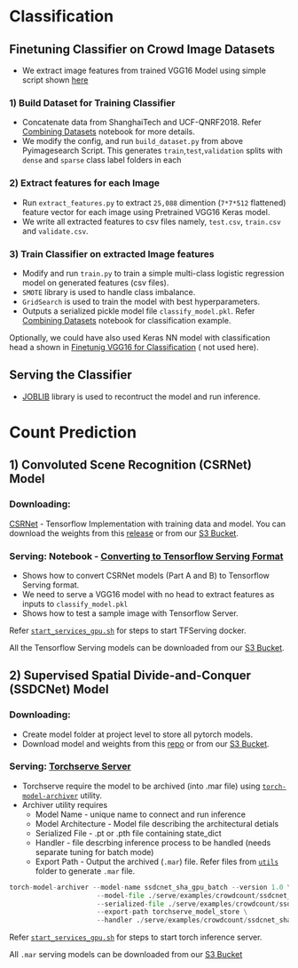 # Classification

## Finetuning Classifier on Crowd Image Datasets
 - We extract image features from trained VGG16 Model using simple script shown [here](https://www.pyimagesearch.com/2019/05/27/keras-feature-extraction-on-large-datasets-with-deep-learning/)

 ### 1) Build Dataset for Training Classifier
 - Concatenate data from ShanghaiTech and UCF-QNRF2018. Refer [Combining Datasets](https://github.com/NFPA/Crowd_Detection/blob/development/utils/Combine_CrowdDataset.ipynb) notebook for more details.
 - We modify the config, and run `build_dataset.py` from above Pyimagesearch Script. This generates `train`,`test`,`validation` splits with `dense` and `sparse` class label folders in each
 
 ### 2) Extract features for each Image
 - Run `extract_features.py` to extract `25,088` dimention (`7*7*512` flattened) feature vector for each image using Pretrained VGG16 Keras model.
 - We write all extracted features to csv files namely, `test.csv`, `train.csv` and `validate.csv`.

 ### 3) Train Classifier on extracted Image features
 - Modify and run `train.py` to train a simple multi-class logistic regression model on generated features (csv files). 
 - `SMOTE` library is used to handle class imbalance.
 - `GridSearch` is used to train the model with best hyperparameters. 
 - Outputs a serialized pickle model file `classify_model.pkl`. Refer [Combining Datasets](https://github.com/NFPA/Crowd_Detection/blob/development/utils/Combine_CrowdDataset.ipynb) notebook for classification example.
  
Optionally, we could have also used Keras NN model with classification head a shown in [Finetunig VGG16 for Classification](https://github.com/NFPA/Crowd_Detection/blob/development/utils/Finetune-Keras-vgg-mayub.ipynb) ( not used here).

## Serving the Classifier
- [JOBLIB](https://joblib.readthedocs.io/en/latest/) library is used to recontruct the model and run inference.

# Count Prediction

## 1) Convoluted Scene Recognition (CSRNet) Model

### Downloading: 

[CSRNet](https://github.com/Neerajj9/CSRNet-keras) - Tensorflow Implementation with training data and model.
You can download the weights from this [release](https://github.com/ZhengPeng7/CSRNet-Keras/releases) or from our [S3 Bucket](https://crowd-counter-models.s3.us-east-2.amazonaws.com/CSRNet/CSRNet_models.zip).

### Serving: Notebook - [Converting to Tensorflow Serving Format](https://github.com/NFPA/Crowd_Detection/blob/development/utils/Generate_tf_serving_models.ipynb)
 - Shows how to convert CSRNet models (Part A and B) to Tensorflow Serving format.  
 - We need to serve a VGG16 model with no head to extract features as inputs to `classify_model.pkl`
 - Shows how to test a sample image with Tensorflow Server.

Refer [`start_services_gpu.sh`](https://github.com/NFPA/Crowd_Detection/blob/development/start_services_gpu.sh) for steps to start TFServing docker.

All the Tensorflow Serving models can be downloaded from our [S3 Bucket](https://crowd-counter-models.s3.us-east-2.amazonaws.com/Serving/tf_serving_models.zip).

## 2) Supervised Spatial Divide-and-Conquer (SSDCNet) Model

### Downloading:
- Create model folder at project level to store all pytorch models.
- Download model and weights from this [repo](https://github.com/xhp-hust-2018-2011/SS-DCNet) or from our [S3 Bucket](https://crowd-counter-models.s3.us-east-2.amazonaws.com/SSDCNet/SSDCNet_models.zip).

### Serving: [Torchserve Server](https://github.com/pytorch/serve)
- Torchserve require the model to be archived (into .mar file) using [`torch-model-archiver`](https://github.com/pytorch/serve/blob/master/model-archiver/README.md) utility. 
- Archiver utility requires 
    - Model Name - unique name to connect and run inference 
    - Model Architecture - Model file describing the architectural detials 
    - Serialized File - .pt or .pth file containing state_dict
    - Handler - file descrbing inference process to be handled (needs separate tuning for batch mode)
    - Export Path - Output the archived (`.mar`) file. Refer files from [`utils`](https://github.com/NFPA/Crowd_Detection/tree/development/utils/ssdcnet_sha) folder to generate `.mar` file.

```python
torch-model-archiver --model-name ssdcnet_sha_gpu_batch --version 1.0 \
                      --model-file ./serve/examples/crowdcount/ssdcnet_sha/crowdmodel.py \
                      --serialized-file ./serve/examples/crowdcount/ssdcnet_sha/ssdcnet_sha_best_epoch.pth \
                      --export-path torchserve_model_store \
                      --handler ./serve/examples/crowdcount/ssdcnet_sha/crdcnt_handler_gpu.py -f 
```

Refer [`start_services_gpu.sh`](https://github.com/NFPA/Crowd_Detection/blob/development/start_services_gpu.sh) for steps to start torch inference server.

All `.mar` serving models can be downloaded from our [S3 Bucket](https://crowd-counter-models.s3.us-east-2.amazonaws.com/Serving/torchserve_model_store.zip)
